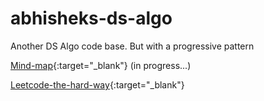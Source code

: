 # abhisheks-ds-algo

Another DS Algo code base. But with a progressive pattern

[Mind-map](https://www.figma.com/board/7T8ZeiPOctUn6nSYxDbK6r/Data-Structures-and-Algorithms?node-id=0-1&t=DTEhKKTL8xbLxYOx-0){:target="_blank"} (in progress...)

[Leetcode-the-hard-way](https://leetcodethehardway.com/){:target="_blank"}